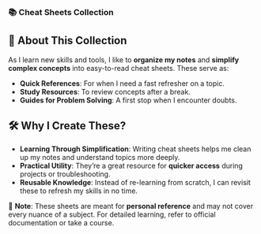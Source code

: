 ### 📚 **Cheat Sheets Collection**

## 🌟 **About This Collection**

As I learn new skills and tools, I like to **organize my notes** and **simplify complex concepts** into easy-to-read cheat sheets. These serve as:
- **Quick References**: For when I need a fast refresher on a topic.
- **Study Resources**: To review concepts after a break.
- **Guides for Problem Solving**: A first stop when I encounter doubts.

## 🛠️ **Why I Create These?**
- **Learning Through Simplification**: Writing cheat sheets helps me clean up my notes and understand topics more deeply.  
- **Practical Utility**: They’re a great resource for **quicker access** during projects or troubleshooting.  
- **Reusable Knowledge**: Instead of re-learning from scratch, I can revisit these to refresh my skills in no time.

📌 **Note**: These sheets are meant for **personal reference** and may not cover every nuance of a subject. For detailed learning, refer to official documentation or take a course.
